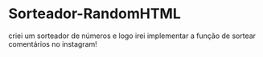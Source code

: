 # Sorteador-RandomHTML
criei um sorteador de números e logo irei implementar a função de sortear comentários no instagram!
